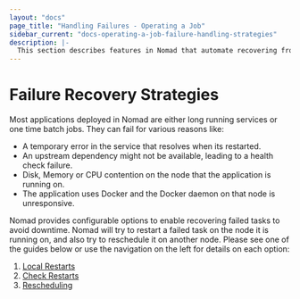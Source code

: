 ```yaml
---
layout: "docs"
page_title: "Handling Failures - Operating a Job"
sidebar_current: "docs-operating-a-job-failure-handling-strategies"
description: |-
  This section describes features in Nomad that automate recovering from failed tasks.
---
```


# Failure Recovery Strategies

Most applications deployed in Nomad are either long running services or one time batch jobs.
They can fail for various reasons like:

- A temporary error in the service that resolves when its restarted.
- An upstream dependency might not be available, leading to a health check failure.
- Disk, Memory or CPU contention on the node that the application is running on.
- The application uses Docker and the Docker daemon on that node is unresponsive.

Nomad provides configurable options to enable recovering failed tasks to avoid downtime. Nomad will
try to restart a failed task on the node it is running on, and also try to reschedule it on another node.
Please see one of the guides below or use the navigation on the left for details on each option:

1. [Local Restarts](/docs/operating-a-job/failure-handling-strategies/restart.html)
1. [Check Restarts](/docs/operating-a-job/failure-handling-strategies/check-restart.html)
1. [Rescheduling](/docs/operating-a-job/failure-handling-strategies/reschedule.html)
